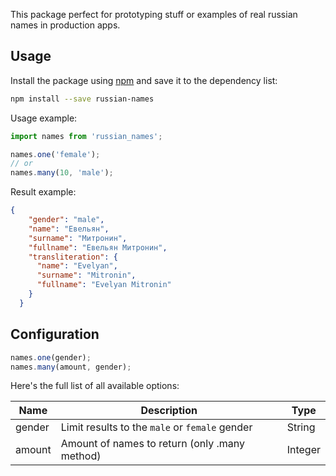This package perfect for prototyping stuff or examples of real russian names in production apps.

## Usage

Install the package using [npm](https://www.npmjs.com) and save it to the dependency list:

```bash
npm install --save russian-names
```

Usage example:

```js
import names from 'russian_names';

names.one('female');
// or
names.many(10, 'male');
```

Result example:

```json
{
    "gender": "male",
    "name": "Евельян",
    "surname": "Митронин",
    "fullname": "Евельян Митронин",
    "transliteration": {
      "name": "Evelyan",
      "surname": "Mitronin",
      "fullname": "Evelyan Mitronin"
    }
  }

```

## Configuration

```js
names.one(gender); 
names.many(amount, gender);
```

Here's the full list of all available options:

| Name | Description | Type |
| ---- | ----------- | ---- |
| gender | Limit results to the `male` or `female` gender | String |
| amount | Amount of names to return (only .many method) | Integer |
